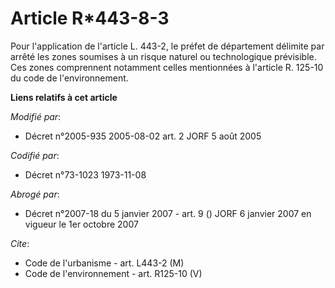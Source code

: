# Article R*443-8-3

Pour l'application de l'article L. 443-2, le préfet de département délimite par arrêté les zones soumises à un risque naturel
ou technologique prévisible. Ces zones comprennent notamment celles mentionnées à l'article R. 125-10 du code de
l'environnement.

**Liens relatifs à cet article**

_Modifié par_:

  - Décret n°2005-935 2005-08-02 art. 2 JORF 5 août 2005

_Codifié par_:

  - Décret n°73-1023 1973-11-08

_Abrogé par_:

  - Décret n°2007-18 du 5 janvier 2007 - art. 9 () JORF 6 janvier 2007 en vigueur le 1er octobre 2007

_Cite_:

  - Code de l'urbanisme - art. L443-2 (M)
  - Code de l'environnement - art. R125-10 (V)
